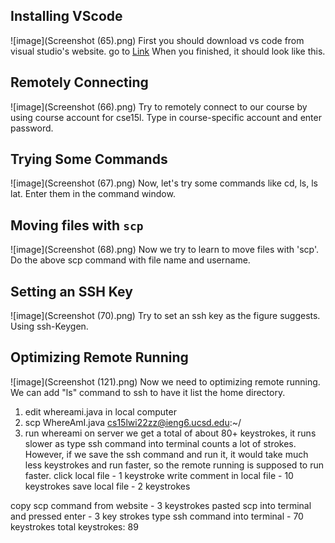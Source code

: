 ## Installing VScode
![image](Screenshot (65).png)
First you should download vs code from visual studio's website.
go to [Link](http://code.visualstudio.com)
When you finished, it should look like this. 

## Remotely Connecting
![image](Screenshot (66).png)
Try to remotely connect to our course by using course account for cse15l.
Type in course-specific account and enter password.

## Trying Some Commands
![image](Screenshot (67).png)
Now, let's try some commands like cd, ls, ls lat.
Enter them in the command window.

## Moving files with ```scp```
![image](Screenshot (68).png)
Now we try to learn to move files with 'scp'. 
Do the above scp command with file name and username.

## Setting an SSH Key
![image](Screenshot (70).png)
Try to set an ssh key as the figure suggests.
Using ssh-Keygen.

## Optimizing Remote Running
![image](Screenshot (121).png)
Now we need to optimizing remote running.
We can add "ls" command to ssh to have it list the home directory.
1. edit whereami.java in local computer
2. scp WhereAmI.java cs15lwi22zz@ieng6.ucsd.edu:~/
3. run whereami on server
we get a total of about 80+ keystrokes, it runs slower as type ssh command into terminal counts a lot of strokes. 
However, if we save the ssh command and run it, it would take much less keystrokes and run faster, so the remote running is supposed to run faster.
click local file - 1 keystroke
write comment in local file - 10 keystrokes
save local file - 2 keystrokes

copy scp command from website - 3 keystrokes
pasted scp into terminal and pressed enter - 3 key strokes
type ssh command into terminal - 70 keystrokes
total keystrokes: 89
